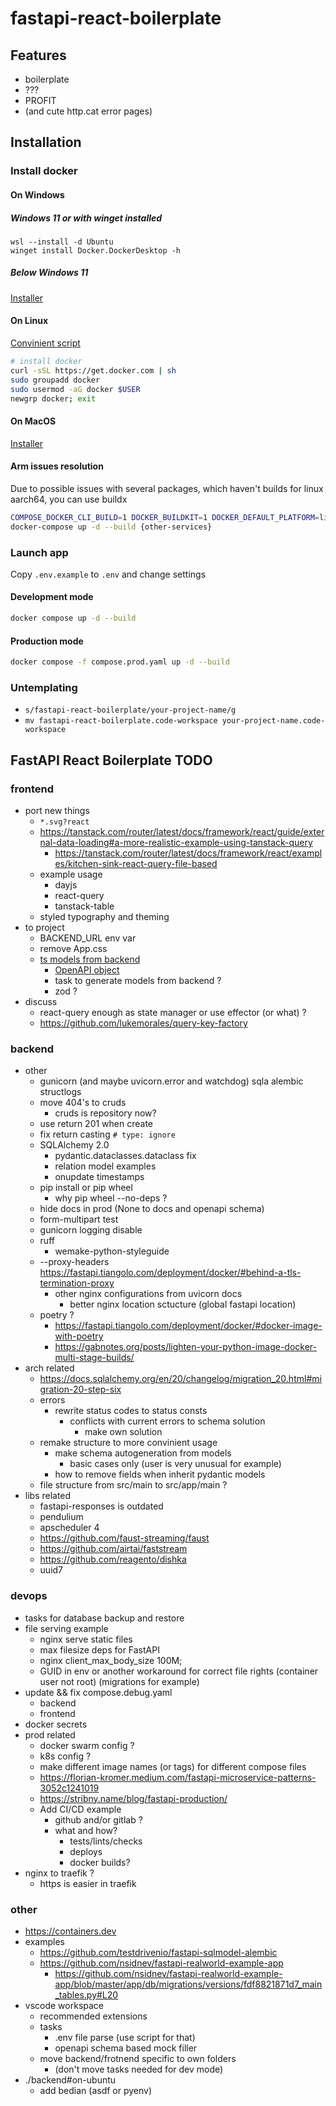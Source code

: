 # fastapi-react-boilerplate

## Features

- boilerplate
- ???
- PROFIT
- (and cute http.cat error pages)

## Installation

### Install docker

#### On Windows

##### Windows 11 or with winget installed

```pwsh
wsl --install -d Ubuntu
winget install Docker.DockerDesktop -h
```

##### Below Windows 11

[Installer](https://desktop.docker.com/win/main/amd64/Docker%20Desktop%20Installer.exe)

#### On Linux

[Convinient script](https://docs.docker.com/engine/install/ubuntu/#install-using-the-convenience-script)

```sh
# install docker
curl -sSL https://get.docker.com | sh
sudo groupadd docker
sudo usermod -aG docker $USER
newgrp docker; exit
```

#### On MacOS

[Installer](https://docs.docker.com/desktop/install/mac-install/)

#### Arm issues resolution

Due to possible issues with several packages, which haven't builds for linux aarch64, you can use buildx

```sh
COMPOSE_DOCKER_CLI_BUILD=1 DOCKER_BUILDKIT=1 DOCKER_DEFAULT_PLATFORM=linux/amd64 docker-compose up -d --build {issued-service}
docker-compose up -d --build {other-services}
```

### Launch app

Copy `.env.example` to `.env` and change settings

#### Development mode

```sh
docker compose up -d --build
```

#### Production mode

```sh
docker compose -f compose.prod.yaml up -d --build
```

### Untemplating

- `s/fastapi-react-boilerplate/your-project-name/g`
- `mv fastapi-react-boilerplate.code-workspace your-project-name.code-workspace`

## FastAPI React Boilerplate TODO

### frontend

- port new things
  - `*.svg?react`
  - <https://tanstack.com/router/latest/docs/framework/react/guide/external-data-loading#a-more-realistic-example-using-tanstack-query>
    - <https://tanstack.com/router/latest/docs/framework/react/examples/kitchen-sink-react-query-file-based>
  - example usage
    - dayjs
    - react-query
    - tanstack-table
  - styled typography and theming
- to project
  - BACKEND_URL env var
  - remove App.css
  - [ts models from backend](https://fastapi.tiangolo.com/advanced/generate-clients/)
    - [OpenAPI object](https://github.com/ferdikoomen/openapi-typescript-codegen/wiki/OpenAPI-object)
    - task to generate models from backend ?
    - zod ?
- discuss
  - react-query enough as state manager or use effector (or what) ?
  - <https://github.com/lukemorales/query-key-factory>

### backend

- other
  - gunicorn (and maybe uvicorn.error and watchdog) sqla alembic structlogs
  - move 404's to cruds
    - cruds is repository now?
  - use return 201 when create
  - fix return casting `# type: ignore`
  - SQLAlchemy 2.0
    - pydantic.dataclasses.dataclass fix
    - relation model examples
    - onupdate timestamps
  - pip install or pip wheel
    - why pip wheel --no-deps ?
  - hide docs in prod (None to docs and openapi schema)
  - form-multipart test
  - gunicorn logging disable
  - ruff
    - wemake-python-styleguide
  - --proxy-headers <https://fastapi.tiangolo.com/deployment/docker/#behind-a-tls-termination-proxy>
    - other nginx configurations from uvicorn docs
      - better nginx location sctucture (global fastapi location)
  - poetry ?
    - <https://fastapi.tiangolo.com/deployment/docker/#docker-image-with-poetry>
    - <https://gabnotes.org/posts/lighten-your-python-image-docker-multi-stage-builds/>
- arch related
  - <https://docs.sqlalchemy.org/en/20/changelog/migration_20.html#migration-20-step-six>
  - errors
    - rewrite status codes to status consts
      - conflicts with current errors to schema solution
        - make own solution
  - remake structure to more convinient usage
    - make schema autogeneration from models
      - basic cases only (user is very unusual for example)
    - how to remove fields when inherit pydantic models
  - file structure from src/main to src/app/main ?
- libs related
  - fastapi-responses is outdated
  - pendulium
  - apscheduler 4
  - <https://github.com/faust-streaming/faust>
  - <https://github.com/airtai/faststream>
  - <https://github.com/reagento/dishka>
  - uuid7

### devops

- tasks for database backup and restore
- file serving example
  - nginx serve static files
  - max filesize deps for FastAPI
  - nginx client_max_body_size 100M;
  - GUID in env or another workaround for correct file rights (container user not root) (migrations for example)
- update && fix compose.debug.yaml
  - backend
  - frontend
- docker secrets
- prod related
  - docker swarm config ?
  - k8s config ?
  - make different image names (or tags) for different compose files
  - <https://florian-kromer.medium.com/fastapi-microservice-patterns-3052c1241019>
  - <https://stribny.name/blog/fastapi-production/>
  - Add CI/CD example
    - github and/or gitlab ?
    - what and how?
      - tests/lints/checks
      - deploys
      - docker builds?
- nginx to traefik ?
  - https is easier in traefik

### other

- <https://containers.dev>
- examples
  - <https://github.com/testdrivenio/fastapi-sqlmodel-alembic>
  - <https://github.com/nsidnev/fastapi-realworld-example-app>
    - <https://github.com/nsidnev/fastapi-realworld-example-app/blob/master/app/db/migrations/versions/fdf8821871d7_main_tables.py#L20>
- vscode workspace
  - recommended extensions
  - tasks
    - .env file parse (use script for that)
    - openapi schema based mock filler
  - move backend/frotnend specific to own folders
    - (don't move tasks needed for dev mode)
- ./backend#on-ubuntu
  - add bedian (asdf or pyenv)
